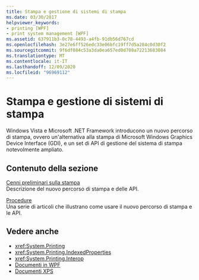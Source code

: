 ```yaml
---
title: Stampa e gestione di sistemi di stampa
ms.date: 03/30/2017
helpviewer_keywords:
- printing [WPF]
- print system management [WPF]
ms.assetid: 637911b3-0c78-4493-a4fb-91db56d767cd
ms.openlocfilehash: 3e27e6ff526edc33e06bfc19ff7d5a284c0d30f2
ms.sourcegitcommit: 9f6df084c53a3da0ea657ed0d708a72213683084
ms.translationtype: MT
ms.contentlocale: it-IT
ms.lasthandoff: 12/09/2020
ms.locfileid: "96969112"
---
```

# <a name="printing-and-print-system-management"></a>Stampa e gestione di sistemi di stampa
Windows Vista e Microsoft .NET Framework introducono un nuovo percorso di stampa, ovvero un'alternativa alla stampa di Microsoft Windows Graphics Device Interface (GDI), e un set di API di gestione del sistema di stampa notevolmente ampliato.  
  
## <a name="in-this-section"></a>Contenuto della sezione  
 [Cenni preliminari sulla stampa](printing-overview.md)  
 Descrizione del nuovo percorso di stampa e delle API.  
  
 [Procedure](printing-how-to-topics.md)  
 Una serie di articoli che illustrano come usare il nuovo percorso di stampa e le API.  
  
## <a name="see-also"></a>Vedere anche

- <xref:System.Printing>
- <xref:System.Printing.IndexedProperties>
- <xref:System.Printing.Interop>
- [Documenti in WPF](documents-in-wpf.md)
- [Documenti XPS](/windows/desktop/printdocs/documents)
